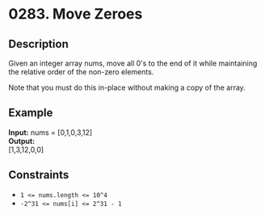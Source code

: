 # 0283. Move Zeroes

## Description

Given an integer array nums, move all 0's to the end of it while maintaining the relative order of the non-zero elements.

Note that you must do this in-place without making a copy of the array.

## Example

**Input:**
nums = [0,1,0,3,12]
<br>
**Output:**
<br>
[1,3,12,0,0]
<br>

## Constraints

- `1 <= nums.length <= 10^4`
- `-2^31 <= nums[i] <= 2^31 - 1`
